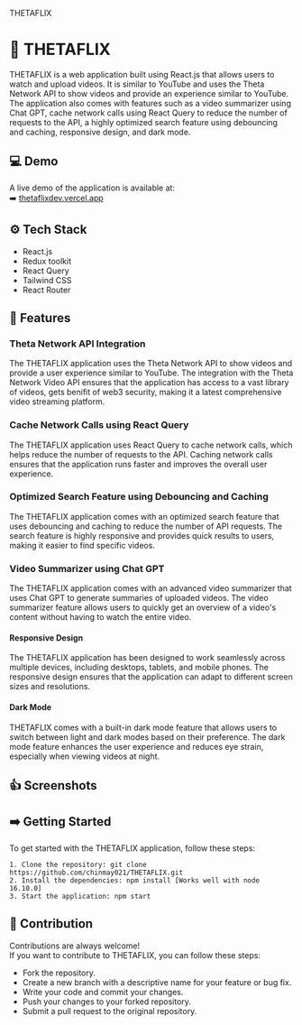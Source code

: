 
THETAFLIX

# 🎉 THETAFLIX
THETAFLIX is a web application built using React.js that allows users to watch and upload videos. It is similar to YouTube and uses the Theta Network API to show videos and provide an experience similar to YouTube. The application also comes with features such as a video summarizer using Chat GPT, cache network calls using React Query to reduce the number of requests to the API, a highly optimized search feature using debouncing and caching, responsive design, and dark mode.


## 💻 Demo
A live demo of the application is available at:\
➡️ [thetaflixdev.vercel.app](https://thetaflixdev.vercel.app/)


## ⚙️ Tech Stack
- React.js
- Redux toolkit 
- React Query
- Tailwind CSS
- React Router



## 🚀 Features

### **Theta Network API Integration**

The THETAFLIX application uses the Theta Network API to show videos and provide a user experience similar to YouTube. The integration with the Theta Network Video API ensures that the application has access to a vast library of videos, gets benifit of web3 security, making it a latest comprehensive video streaming platform.

### **Cache Network Calls using React Query**

The THETAFLIX application uses React Query to cache network calls, which helps reduce the number of requests to the API. Caching network calls ensures that the application runs faster and improves the overall user experience.

### **Optimized Search Feature using Debouncing and Caching**

The THETAFLIX application comes with an optimized search feature that uses debouncing and caching to reduce the number of API requests. The search feature is highly responsive and provides quick results to users, making it easier to find specific videos.

### **Video Summarizer using Chat GPT**

The THETAFLIX application comes with an advanced video summarizer that uses Chat GPT to generate summaries of uploaded videos. The video summarizer feature allows users to quickly get an overview of a video's content without having to watch the entire video.

#### **Responsive Design**

The THETAFLIX application has been designed to work seamlessly across multiple devices, including desktops, tablets, and mobile phones. The responsive design ensures that the application can adapt to different screen sizes and resolutions.

#### **Dark Mode**

THETAFLIX comes with a built-in dark mode feature that allows users to switch between light and dark modes based on their preference. The dark mode feature enhances the user experience and reduces eye strain, especially when viewing videos at night.

## 👍 Screenshots


## ➡️ Getting Started
To get started with the THETAFLIX application, follow these steps:

    1. Clone the repository: git clone https://github.com/chinmay021/THETAFLIX.git
    2. Install the dependencies: npm install [Works well with node 16.10.0]
    3. Start the application: npm start
## 🤝 Contribution

Contributions are always welcome!\
If you want to contribute to THETAFLIX, you can follow these steps:

- Fork the repository.
- Create a new branch with a descriptive name for your feature or bug fix.
- Write your code and commit your changes.
- Push your changes to your forked repository.
- Submit a pull request to the original repository.


